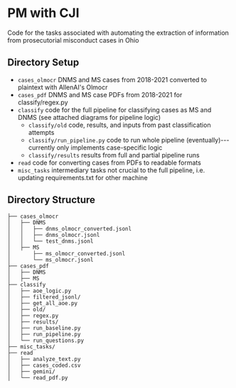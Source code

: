 # PM with CJI

Code for the tasks associated with automating the extraction of information from prosecutorial misconduct cases in Ohio


## Directory Setup 
* ```cases_olmocr``` DNMS and MS cases from 2018-2021 converted to plaintext with AllenAI's Olmocr
* ```cases_pdf``` DNMS and MS case PDFs from 2018-2021 for classify/regex.py
* ```classify``` code for the full pipeline for classifying cases as MS and DNMS (see attached diagrams for pipeline logic)
    * ```classify/old``` code, results, and inputs from past classification attempts
    * ```classify/run_pipeline.py``` code to run whole pipeline (eventually)---currently only implements case-specific logic
    * ```classify/results``` results from full and partial pipeline runs
* ```read``` code for converting cases from PDFs to readable formats
* ```misc_tasks``` intermediary tasks not crucial to the full pipeline, i.e. updating requirements.txt for other machine


## Directory Structure
```
├── cases_olmocr
│   ├── DNMS
│   │   ├── dnms_olmocr_converted.jsonl
│   │   ├── dnms_olmocr.jsonl
│   │   └── test_dnms.jsonl
│   ├── MS
│       ├── ms_olmocr_converted.jsonl
│       └── ms_olmocr.jsonl
├── cases_pdf
│   ├── DNMS
│   ├── MS
├── classify
│   ├── aoe_logic.py
│   ├── filtered_jsonl/
│   ├── get_all_aoe.py
│   ├── old/
│   ├── regex.py
│   ├── results/
│   ├── run_baseline.py
│   ├── run_pipeline.py
│   └── run_questions.py 
├── misc_tasks/
├── read
│   ├── analyze_text.py
│   ├── cases_coded.csv
│   ├── gemini/
│   └── read_pdf.py
```
